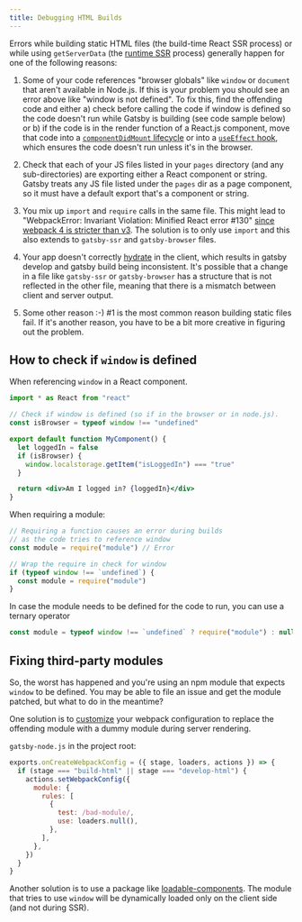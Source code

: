 ```yaml
---
title: Debugging HTML Builds
---
```


Errors while building static HTML files (the build-time React SSR process) or while using `getServerData` (the [runtime SSR](/docs/reference/rendering-options/server-side-rendering/) process) generally happen for one of the following reasons:

1. Some of your code references "browser globals" like `window` or `document`
   that aren't available in Node.js. If this is your problem you should see an
   error above like "window is not defined". To fix this, find the offending
   code and either a) check before calling the code if window is defined so the
   code doesn't run while Gatsby is building (see code sample below) or b) if
   the code is in the render function of a React.js component, move that code
   into a [`componentDidMount`
   lifecycle](https://reactjs.org/docs/react-component.html#componentdidmount)
   or into a [`useEffect`
   hook](https://reactjs.org/docs/hooks-reference.html#useeffect), which
   ensures the code doesn't run unless it's in the browser.

2. Check that each of your JS files listed in your `pages` directory (and any
   sub-directories) are exporting either a React component or string. Gatsby
   treats any JS file listed under the `pages` dir as a page component, so it must
   have a default export that's a component or string.

3. You mix up `import` and `require` calls in the same file. This might lead to
   "WebpackError: Invariant Violation: Minified React error #130" [since webpack 4
   is stricter than v3](/docs/reference/release-notes/migrating-from-v1-to-v2/#convert-to-either-pure-commonjs-or-pure-es6).
   The solution is to only use `import` and this also extends to `gatsby-ssr` and `gatsby-browser` files.

4. Your app doesn't correctly
   [hydrate](https://reactjs.org/docs/react-dom.html) in the client, which
   results in gatsby develop and gatsby build being inconsistent. It's possible
   that a change in a file like `gatsby-ssr` or `gatsby-browser` has
   a structure that is not reflected in the other file, meaning that there is
   a mismatch between client and server output.

5. Some other reason :-) #1 is the most common reason building static files
   fail. If it's another reason, you have to be a bit more creative in figuring
   out the problem.

## How to check if `window` is defined

When referencing `window` in a React component.

```jsx
import * as React from "react"

// Check if window is defined (so if in the browser or in node.js).
const isBrowser = typeof window !== "undefined"

export default function MyComponent() {
  let loggedIn = false
  if (isBrowser) {
    window.localstorage.getItem("isLoggedIn") === "true"
  }

  return <div>Am I logged in? {loggedIn}</div>
}
```

When requiring a module:

```javascript
// Requiring a function causes an error during builds
// as the code tries to reference window
const module = require("module") // Error

// Wrap the require in check for window
if (typeof window !== `undefined`) {
  const module = require("module")
}
```

In case the module needs to be defined for the code to run, you can use a ternary operator

```javascript
const module = typeof window !== `undefined` ? require("module") : null
```

## Fixing third-party modules

So, the worst has happened and you're using an npm module that expects `window`
to be defined. You may be able to file an issue and get the module patched, but
what to do in the meantime?

One solution is to [customize](/docs/how-to/custom-configuration/add-custom-webpack-config) your webpack
configuration to replace the offending module with a dummy module during server
rendering.

`gatsby-node.js` in the project root:

```js:title=gatsby-node.js
exports.onCreateWebpackConfig = ({ stage, loaders, actions }) => {
  if (stage === "build-html" || stage === "develop-html") {
    actions.setWebpackConfig({
      module: {
        rules: [
          {
            test: /bad-module/,
            use: loaders.null(),
          },
        ],
      },
    })
  }
}
```

Another solution is to use a package like [loadable-components](https://github.com/gregberge/loadable-components). The module that tries to use `window` will be dynamically loaded only on the client side (and not during SSR).
